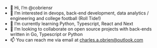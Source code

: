 - 👋 Hi, I’m @cobriensr
- 👀 I’m interested in devops, back-end development, data analytics / engineering and college football (Roll Tide!)
- 🌱 I’m currently learning Python, Typescript, React and Next
- 💞️ I’m looking to collaborate on open source projects with back-ends written in Go, Typescript or Python
- 📫 You can reach me via email at charles.a.obrien@outlook.com

<!---
cobriensr/cobriensr is a ✨ special ✨ repository because its `README.md` (this file) appears on your GitHub profile.
You can click the Preview link to take a look at your changes.
--->
